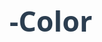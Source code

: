 # Color-
<!DOCTYPE html>
<html lang="fa" dir="rtl">
<head>
    <meta charset="UTF-8">
    <meta name="viewport" content="width=device-width, initial-scale=1.0">
    <title>نمایش رنگ با دکمه‌ها</title>
    <link rel="stylesheet" href="https://cdnjs.cloudflare.com/ajax/libs/font-awesome/6.4.0/css/all.min.css">
    <style>
        * {
            margin: 0;
            padding: 0;
            box-sizing: border-box;
            font-family: 'Segoe UI', Tahoma, Geneva, Verdana, sans-serif;
        }
        
        body {
            display: flex;
            justify-content: center;
            align-items: center;
            min-height: 100vh;
            background: linear-gradient(135deg, #1a2a6c, #b21f1f, #1a2a6c);
            padding: 20px;
        }
        
        .container {
            background-color: rgba(255, 255, 255, 0.95);
            border-radius: 20px;
            box-shadow: 0 15px 30px rgba(0, 0, 0, 0.3);
            padding: 40px;
            width: 100%;
            max-width: 800px;
            text-align: center;
        }
        
        h1 {
            color: #2c3e50;
            margin-bottom: 10px;
            font-size: 2.8rem;
        }
        
        .subtitle {
            color: #7f8c8d;
            margin-bottom: 40px;
            font-size: 1.2rem;
        }
        
        .buttons-container {
            display: flex;
            justify-content: center;
            flex-wrap: wrap;
            gap: 25px;
            margin: 40px 0;
        }
        
        .color-button {
            width: 150px;
            height: 150px;
            border: none;
            border-radius: 20px;
            cursor: pointer;
            transition: all 0.3s ease;
            box-shadow: 0 8px 15px rgba(0, 0, 0, 0.2);
            display: flex;
            flex-direction: column;
            justify-content: center;
            align-items: center;
            color: white;
            font-weight: bold;
            font-size: 1.3rem;
        }
        
        .color-button:hover {
            transform: translateY(-10px) scale(1.05);
            box-shadow: 0 15px 20px rgba(0, 0, 0, 0.25);
        }
        
        .color-button i {
            font-size: 2.5rem;
            margin-bottom: 15px;
        }
        
        #blue-btn {
            background: linear-gradient(135deg, #3498db, #2980b9);
        }
        
        #red-btn {
            background: linear-gradient(135deg, #e74c3c, #c0392b);
        }
        
        #yellow-btn {
            background: linear-gradient(135deg, #f1c40f, #f39c12);
            color: #2c3e50;
        }
        
        #green-btn {
            background: linear-gradient(135deg, #2ecc71, #27ae60);
        }
        
        .display-box {
            background-color: #ecf0f1;
            border-radius: 15px;
            padding: 30px;
            margin: 30px 0;
            min-height: 150px;
            display: flex;
            flex-direction: column;
            justify-content: center;
            align-items: center;
            box-shadow: inset 0 0 10px rgba(0, 0, 0, 0.1);
        }
        
        .color-name {
            font-size: 3.5rem;
            font-weight: 800;
            text-shadow: 3px 3px 6px rgba(0, 0, 0, 0.2);
            transition: all 0.3s ease;
        }
        
        .instructions {
            background-color: #e3f2fd;
            border-left: 5px solid #2196f3;
            padding: 20px;
            border-radius: 10px;
            margin-top: 30px;
            text-align: right;
            color: #2c3e50;
        }
        
        .instructions h3 {
            margin-bottom: 10px;
            color: #0d47a1;
        }
        
        .footer {
            margin-top: 30px;
            color: #7f8c8d;
            font-size: 0.9rem;
        }
        
        @media (max-width: 600px) {
            .container {
                padding: 20px;
            }
            
            .color-button {
                width: 120px;
                height: 120px;
                font-size: 1.1rem;
            }
            
            .color-name {
                font-size: 2.5rem;
            }
        }
    </style>
</head>
<body>
    <div class="container">
        <h1><i class="fas fa-palette"></i> نمایش رنگ با دکمه‌ها</h1>
        <p class="subtitle">روی هر دکمه کلیک کنید تا نام رنگ آن نمایش داده شود</p>
        
        <div class="buttons-container">
            <button id="blue-btn" class="color-button" onclick="showColor('آبی')">
                <i class="fas fa-water"></i>
                آبی
            </button>
            <button id="red-btn" class="color-button" onclick="showColor('قرمز')">
                <i class="fas fa-fire"></i>
                قرمز
            </button>
            <button id="yellow-btn" class="color-button" onclick="showColor('زرد')">
                <i class="fas fa-sun"></i>
                زرد
            </button>
            <button id="green-btn" class="color-button" onclick="showColor('سبز')">
                <i class="fas fa-leaf"></i>
                سبز
            </button>
        </div>
        
        <div class="display-box">
            <div id="color-display" class="color-name">رنگ انتخاب شده را اینجا مشاهده می‌کنید</div>
        </div>
        
        <div class="instructions">
            <h3><i class="fas fa-info-circle"></i> راهنما</h3>
            <p>برای مشاهده نام هر رنگ، کافیست روی دکمه مربوطه کلیک کنید. نام رنگ در کادر بالا به نمایش درخواهد آمد.</p>
        </div>
        
        <div class="footer">
            این برنامه با HTML، CSS و JavaScript ساخته شده و در مرورگر کروم قابل اجرا است
        </div>
    </div>

    <script>
        function showColor(colorName) {
            const colorDisplay = document.getElementById('color-display');
            colorDisplay.textContent = colorName;
            
            // Add animation effect
            colorDisplay.style.transform = 'scale(1.2)';
            colorDisplay.style.opacity = '0.7';
            
            setTimeout(() => {
                colorDisplay.style.transform = 'scale(1)';
                colorDisplay.style.opacity = '1';
            }, 300);
            
            // Change text color based on the selected color
            if(colorName === 'زرد') {
                colorDisplay.style.color = '#d35400';
            } else {
                colorDisplay.style.color = colorName;
            }
        }
    </script>
</body>
</html>
